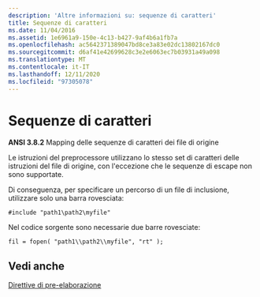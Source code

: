 ```yaml
---
description: 'Altre informazioni su: sequenze di caratteri'
title: Sequenze di caratteri
ms.date: 11/04/2016
ms.assetid: 1e6961a9-150e-4c13-b427-9af4b6a1fb7a
ms.openlocfilehash: ac5642371389047bd8ce3a83e02dc13802167dc0
ms.sourcegitcommit: d6af41e42699628c3e2e6063ec7b03931a49a098
ms.translationtype: MT
ms.contentlocale: it-IT
ms.lasthandoff: 12/11/2020
ms.locfileid: "97305078"
---
```

# <a name="character-sequences"></a>Sequenze di caratteri

**ANSI 3.8.2** Mapping delle sequenze di caratteri dei file di origine

Le istruzioni del preprocessore utilizzano lo stesso set di caratteri delle istruzioni del file di origine, con l'eccezione che le sequenze di escape non sono supportate.

Di conseguenza, per specificare un percorso di un file di inclusione, utilizzare solo una barra rovesciata:

```
#include "path1\path2\myfile"
```

Nel codice sorgente sono necessarie due barre rovesciate:

```
fil = fopen( "path1\\path2\\myfile", "rt" );
```

## <a name="see-also"></a>Vedi anche

[Direttive di pre-elaborazione](../c-language/preprocessing-directives.md)
